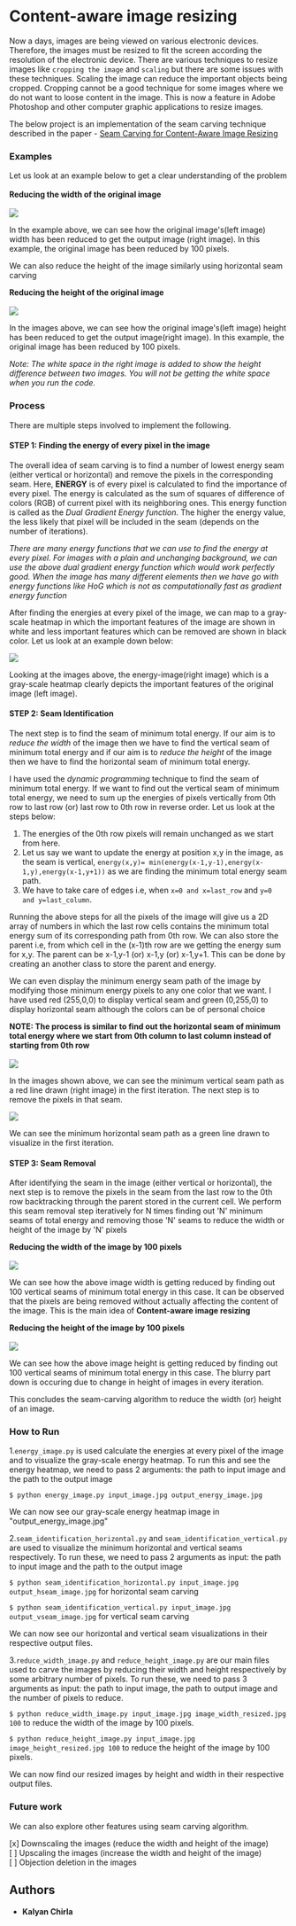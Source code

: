 # Content-aware image resizing

Now a days, images are being viewed on various electronic devices. Therefore, the images must be resized to fit the screen according the resolution of the electronic device. There are various techniques to resize images like `cropping the image` and `scaling` but there are some issues with these techniques. Scaling the image can reduce the important objects being cropped. Cropping cannot be a good technique for some images where we do not want to loose content in the image. This is now a feature in Adobe Photoshop and other computer graphic applications to resize images.

The below project is an implementation of the seam carving technique described in the paper - [Seam Carving for Content-Aware Image Resizing](http://graphics.cs.cmu.edu/courses/15-463/2012_fall/hw/proj3-seamcarving/imret.pdf)

### Examples

Let us look at an example below to get a clear understanding of the problem
<br/>
<br/>
**Reducing the width of the original image**
<br/>
<br/>
![](https://i.imgur.com/oKfEO98.jpg)

In the example above, we can see how the original image's(left image) width has been reduced to get the output image (right image). In this example, the original image has been reduced by 100 pixels.  

We can also reduce the height of the image similarly using horizontal seam carving

**Reducing the height of the original image**
<br/>
<br/>
![](https://i.imgur.com/l0VoEeB.jpg)

In the images above, we can see how the original image's(left image) height has been reduced to get the output image(right image). In this example, the original image has been reduced by 100 pixels.

*Note: The white space in the right image is added to show the height difference between two images. You will not be getting the white space when you run the code.*

### Process

There are multiple steps involved to implement the following.

#### STEP 1: Finding the energy of every pixel in the image

The overall idea of seam carving is to find a number of lowest energy seam (either vertical or horizontal) and remove the pixels in the corresponding seam. Here, **ENERGY** is of every pixel is calculated to find the importance of every pixel. The energy is calculated as the sum of squares of difference of colors (RGB) of current pixel with its neighboring ones. This energy function is called as the *Dual Gradient Energy function*. The higher the energy value, the less likely that pixel will be included in the seam (depends on the number of iterations). 

*There are many energy functions that we can use to find the energy at every pixel. For images with a plain and unchanging background, we can use the above dual gradient energy function which would work perfectly good. When the image has many different elements then we have go with energy functions like HoG which is not as computationally fast as gradient energy function*

After finding the energies at every pixel of the image, we can map to a gray-scale heatmap in which the important features of the image are shown in white and less important features which can be removed are shown in black color. Let us look at an example down below:

![](https://i.imgur.com/mZrCT31.jpg)

Looking at the images above, the energy-image(right image) which is a gray-scale heatmap clearly depicts the important features of the original image (left image). 

#### STEP 2: Seam Identification

The next step is to find the seam of minimum total energy. If our aim is to *reduce the width* of the image then we have to find the vertical seam of minimum total energy and if our aim is to *reduce the height* of the image then we have to find the horizontal seam of minimum total energy.

I have used the *dynamic programming* technique to find the seam of minimum total energy. If we want to find out the vertical seam of minimum total energy, we need to sum up the energies of pixels vertically from 0th row to last row (or) last row to 0th row in reverse order. Let us look at the steps below:
<br/>
1. The energies of the 0th row pixels will remain unchanged as we start from here.
2. Let us say we want to update the energy at position x,y in the image, as the seam is vertical, `energy(x,y)= min(energy(x-1,y-1),energy(x-1,y),energy(x-1,y+1))` as we are finding the minimum total energy seam path.
3. We have to take care of edges i.e, when `x=0 and x=last_row` and `y=0 and y=last_column`.

Running the above steps for all the pixels of the image will give us a 2D array of numbers in which the last row cells contains the minimum total energy sum of its corresponding path from 0th row. We can also store the parent i.e, from which cell in the (x-1)th row are we getting the energy sum for x,y. The parent can be x-1,y-1 (or) x-1,y (or) x-1,y+1. This can be done by creating an another class to store the parent and energy.

We can even display the minimum energy seam path of the image by modifying those minimum energy pixels to any one color that we want. I have used red (255,0,0) to display vertical seam and green (0,255,0) to display horizontal seam although the colors can be of personal choice

**NOTE: The process is similar to find out the horizontal seam of minimum total energy where we start from 0th column to last column instead of starting from 0th row**
<br/>
<br/>
![](https://i.imgur.com/jB3KSp8.jpg)

In the images shown above, we can see the minimum vertical seam path as a red line drawn (right image) in the first iteration. The next step is to remove the pixels in that seam.

![](https://i.imgur.com/tCeUE7b.png)

We can see the minimum horizontal seam path as a green line drawn to visualize in the first iteration. 

#### STEP 3: Seam Removal

After identifying the seam in the image (either vertical or horizontal), the next step is to remove the pixels in the seam from the last row to the 0th row backtracking through the parent stored in the current cell. We perform this seam removal step iteratively for N times finding out 'N' minimum seams of total energy and removing those 'N' seams to reduce the width or height of the image by 'N' pixels

**Reducing the width of the image by 100 pixels**
<br/>
<br/>
![](seam_vertical.gif)

We can see how the above image width is getting reduced by finding out 100 vertical seams of minimum total energy in this case. It can be observed that the pixels are being removed without actually affecting the content of the image. This is the main idea of **Content-aware image resizing**

**Reducing the height of the image by 100 pixels**
<br/>
<br/>
![](seam_horizontal.gif)

We can see how the above image height is getting reduced by finding out 100 vertical seams of minimum total energy in this case. The blurry part down is occuring due to change in height of images in every iteration.

This concludes the seam-carving algorithm to reduce the width (or) height of an image.

### How to Run

1.`energy_image.py` is used calculate the energies at every pixel of the image and to visualize the gray-scale energy heatmap. To run this and see the energy heatmap, we need to pass 2 arguments: the path to input image and the path to the output image

`$ python energy_image.py input_image.jpg output_energy_image.jpg`

We can now see our gray-scale energy heatmap image in "output_energy_image.jpg"

2.`seam_identification_horizontal.py` and `seam_identification_vertical.py` are used to visualize the minimum horizontal and vertical seams respectively. To run these, we need to pass 2 arguments as input: the path to input image and the path to the output image

`$ python seam_identification_horizontal.py input_image.jpg output_hseam_image.jpg` for horizontal seam carving

`$ python seam_identification_vertical.py input_image.jpg output_vseam_image.jpg` for vertical seam carving

We can now see our horizontal and vertical seam visualizations in their respective output files.

3.`reduce_width_image.py` and `reduce_height_image.py` are our main files used to carve the images by reducing their width and height respectively by some arbitrary number of pixels. To run these, we need to pass 3 arguments as input: the path to input image, the path to output image and the number of pixels to reduce.

`$ python reduce_width_image.py input_image.jpg image_width_resized.jpg 100`  to reduce the width of the image by 100 pixels.

`$ python reduce_height_image.py input_image.jpg image_height_resized.jpg 100`  to reduce the height of the image by 100 pixels.

We can now find our resized images by height and width in their respective output files.

### Future work

We can also explore other features using seam carving algorithm. 

[x] Downscaling the images (reduce the width and height of the image) <br/>
[ ] Upscaling the images (increase the width and height of the image) <br/>
[ ] Objection deletion in the images <br/>

## Authors
* **Kalyan Chirla**
